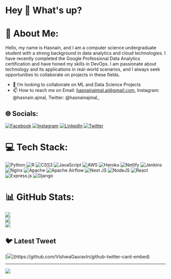 <h1 align="left">Hey 👋 What's up?</h1>

# 💫 About Me:
Hello, my name is Hasnain, and I am a computer science undergraduate student with a strong background in data analytics and cloud technologies. I have recently completed the Google Professional Data Analytics certification and have honed my skills in DevOps. I am passionate about technology and its applications in real-world scenarios, and I always seek opportunities to collaborate on projects in these fields.

- 💞️ I’m looking to collaborate on ML and Data Science Projects
- 📫 How to reach me on  Email: hasnainajmal.ai@gmail.com, Instagram: @hasnain.ajmal, Twitter: @hasnainajmal_

## 🌐 Socials:
[![Facebook](https://img.shields.io/badge/Facebook-%231877F2.svg?logo=Facebook&logoColor=white)](https://facebook.com/hasnain.ajmal.77) [![Instagram](https://img.shields.io/badge/Instagram-%23E4405F.svg?logo=Instagram&logoColor=white)](https://instagram.com/hasnain.ajmal) [![LinkedIn](https://img.shields.io/badge/LinkedIn-%230077B5.svg?logo=linkedin&logoColor=white)](https://linkedin.com/in/hasnainajmalofficial) [![Twitter](https://img.shields.io/badge/Twitter-%231DA1F2.svg?logo=Twitter&logoColor=white)](https://twitter.com/@hasnainajmal_) 

# 💻 Tech Stack:
![Python](https://img.shields.io/badge/python-3670A0?style=for-the-badge&logo=python&logoColor=ffdd54) ![R](https://img.shields.io/badge/r-%23276DC3.svg?style=for-the-badge&logo=r&logoColor=white) ![CSS3](https://img.shields.io/badge/css3-%231572B6.svg?style=for-the-badge&logo=css3&logoColor=white) ![JavaScript](https://img.shields.io/badge/javascript-%23323330.svg?style=for-the-badge&logo=javascript&logoColor=%23F7DF1E) ![AWS](https://img.shields.io/badge/AWS-%23FF9900.svg?style=for-the-badge&logo=amazon-aws&logoColor=white) ![Heroku](https://img.shields.io/badge/heroku-%23430098.svg?style=for-the-badge&logo=heroku&logoColor=white) ![Netlify](https://img.shields.io/badge/netlify-%23000000.svg?style=for-the-badge&logo=netlify&logoColor=#00C7B7) ![Jenkins](https://img.shields.io/badge/jenkins-%232C5263.svg?style=for-the-badge&logo=jenkins&logoColor=white) ![Nginx](https://img.shields.io/badge/nginx-%23009639.svg?style=for-the-badge&logo=nginx&logoColor=white) ![Apache](https://img.shields.io/badge/apache-%23D42029.svg?style=for-the-badge&logo=apache&logoColor=white) ![Apache Airflow](https://img.shields.io/badge/Apache%20Airflow-017CEE?style=for-the-badge&logo=Apache%20Airflow&logoColor=white) ![Next JS](https://img.shields.io/badge/Next-black?style=for-the-badge&logo=next.js&logoColor=white) ![NodeJS](https://img.shields.io/badge/node.js-6DA55F?style=for-the-badge&logo=node.js&logoColor=white) ![React](https://img.shields.io/badge/react-%2320232a.svg?style=for-the-badge&logo=react&logoColor=%2361DAFB) ![Express.js](https://img.shields.io/badge/express.js-%23404d59.svg?style=for-the-badge&logo=express&logoColor=%2361DAFB) ![Django](https://img.shields.io/badge/django-%23092E20.svg?style=for-the-badge&logo=django&logoColor=white)
# 📊 GitHub Stats:
![](https://github-readme-stats.vercel.app/api?username=hanainajmal&theme=dark&hide_border=false&include_all_commits=false&count_private=false)<br/>
![](https://github-readme-streak-stats.herokuapp.com/?user=hanainajmal&theme=dark&hide_border=false)<br/>
![](https://github-readme-stats.vercel.app/api/top-langs/?username=hanainajmal&theme=dark&hide_border=false&include_all_commits=false&count_private=false&layout=compact)

## 🐦 Latest Tweet
[![](https://gtce.itsvg.in/api?username=@hasnainajmal_)](https://github.com/VishwaGauravIn/github-twitter-card-embed)

---
[![](https://visitcount.itsvg.in/api?id=hanainajmal&icon=0&color=0)](https://visitcount.itsvg.in)

<!-- Proudly created with GPRM ( https://gprm.itsvg.in ) -->
